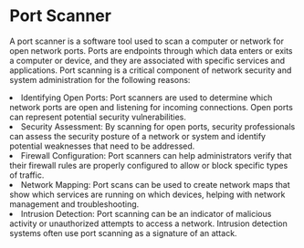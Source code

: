 # Port Scanner
A port scanner is a software tool used to scan a computer or network for open network ports. Ports are endpoints through which data enters or exits a computer or device, and they are associated with specific services and applications. Port scanning is a critical component of network security and system administration for the following reasons:

<li>Identifying Open Ports: Port scanners are used to determine which network ports are open and listening for incoming connections. Open ports can represent potential security vulnerabilities.

<li>Security Assessment: By scanning for open ports, security professionals can assess the security posture of a network or system and identify potential weaknesses that need to be addressed.

<li>Firewall Configuration: Port scanners can help administrators verify that their firewall rules are properly configured to allow or block specific types of traffic.

<li>Network Mapping: Port scans can be used to create network maps that show which services are running on which devices, helping with network management and troubleshooting.

<li>Intrusion Detection: Port scanning can be an indicator of malicious activity or unauthorized attempts to access a network. Intrusion detection systems often use port scanning as a signature of an attack.
